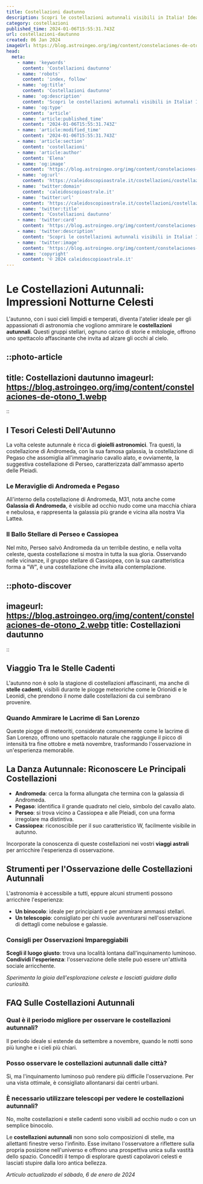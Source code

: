 ```yaml
---
title: Costellazioni dautunno
description: Scopri le costellazioni autunnali visibili in Italia! Ideale per gli appassionati di astronomia che amano osservare il cielo di stagione.
category: costellazioni
published_time: 2024-01-06T15:55:31.743Z
url: costellazioni-dautunno
created: 06 Jan 2024
imageUrl: https://blog.astroingeo.org/img/content/constelaciones-de-otono_1.webp
head:
  meta:
    - name: 'keywords'
      content: 'Costellazioni dautunno'
    - name: 'robots'
      content: 'index, follow'
    - name: 'og:title'
      content: 'Costellazioni dautunno'
    - name: 'og:description'
      content: 'Scopri le costellazioni autunnali visibili in Italia! Ideale per gli appassionati di astronomia che amano osservare il cielo di stagione.'
    - name: 'og:type'
      content: 'article'
    - name: 'article:published_time'
      content: '2024-01-06T15:55:31.743Z'
    - name: 'article:modified_time'
      content: '2024-01-06T15:55:31.743Z'
    - name: 'article:section'
      content: 'costellazioni'
    - name: 'article:author'
      content: 'Elena'
    - name: 'og:image'
      content: 'https://blog.astroingeo.org/img/content/constelaciones-de-otono_1.webp'
    - name: 'og:url'
      content: 'https://caleidoscopioastrale.it/costellazioni/costellazioni-dautunno'
    - name: 'twitter:domain'
      content: 'caleidoscopioastrale.it'
    - name: 'twitter:url'
      content: 'https://caleidoscopioastrale.it/costellazioni/costellazioni-dautunno'
    - name: 'twitter:title'
      content: 'Costellazioni dautunno'
    - name: 'twitter:card'
      content: 'https://blog.astroingeo.org/img/content/constelaciones-de-otono_1.webp'
    - name: 'twitter:description'
      content: 'Scopri le costellazioni autunnali visibili in Italia! Ideale per gli appassionati di astronomia che amano osservare il cielo di stagione.'
    - name: 'twitter:image'
      content: 'https://blog.astroingeo.org/img/content/constelaciones-de-otono_1.webp'
    - name: 'copyright'
      content: '© 2024 caleidoscopioastrale.it'
---
```

# Le Costellazioni Autunnali: Impressioni Notturne Celesti

L'autunno, con i suoi cieli limpidi e temperati, diventa l'atelier ideale per gli appassionati di astronomia che vogliono ammirare le **costellazioni autunnali**. Questi gruppi stellari, ognuno carico di storie e mitologie, offrono uno spettacolo affascinante che invita ad alzare gli occhi al cielo.

::photo-article
---
title: Costellazioni dautunno
imageurl: https://blog.astroingeo.org/img/content/constelaciones-de-otono_1.webp
---
::

## I Tesori Celesti Dell'Autunno
La volta celeste autunnale è ricca di **gioielli astronomici**. Tra questi, la costellazione di Andromeda, con la sua famosa galassia, la costellazione di Pegaso che assomiglia all'immaginario cavallo alato, e ovviamente, la suggestiva costellazione di Perseo, caratterizzata dall'ammasso aperto delle Pleiadi.

### Le Meraviglie di Andromeda e Pegaso
All'interno della costellazione di Andromeda, M31, nota anche come **Galassia di Andromeda**, è visibile ad occhio nudo come una macchia chiara e nebulosa, e rappresenta la galassia più grande e vicina alla nostra Via Lattea.

### Il Ballo Stellare di Perseo e Cassiopea
Nel mito, Perseo salvò Andromeda da un terribile destino, e nella volta celeste, questa costellazione si mostra in tutta la sua gloria. Osservando nelle vicinanze, il gruppo stellare di Cassiopea, con la sua caratteristica forma a "W", è una costellazione che invita alla contemplazione.

::photo-discover
---
imageurl: https://blog.astroingeo.org/img/content/constelaciones-de-otono_2.webp
title: Costellazioni dautunno
---
::

## Viaggio Tra le Stelle Cadenti
L'autunno non è solo la stagione di costellazioni affascinanti, ma anche di **stelle cadenti**, visibili durante le piogge meteoriche come le Orionidi e le Leonidi, che prendono il nome dalle costellazioni da cui sembrano provenire.

### Quando Ammirare le Lacrime di San Lorenzo
Queste piogge di meteoriti, considerate comunemente come le lacrime di San Lorenzo, offrono uno spettacolo naturale che raggiunge il picco di intensità tra fine ottobre e metà novembre, trasformando l'osservazione in un'esperienza memorabile.

## La Danza Autunnale: Riconoscere Le Principali Costellazioni

- **Andromeda**: cerca la forma allungata che termina con la galassia di Andromeda.
- **Pegaso**: identifica il grande quadrato nel cielo, simbolo del cavallo alato.
- **Perseo**: si trova vicino a Cassiopea e alle Pleiadi, con una forma irregolare ma distintiva.
- **Cassiopea**: riconoscibile per il suo caratteristico W, facilmente visibile in autunno.

Incorporate la conoscenza di queste costellazioni nei vostri **viaggi astrali** per arricchire l'esperienza di osservazione.

## Strumenti per l'Osservazione delle Costellazioni Autunnali

L'astronomia è accessibile a tutti, eppure alcuni strumenti possono arricchire l'esperienza:

- **Un binocolo**: ideale per principianti e per ammirare ammassi stellari.
- **Un telescopio**: consigliato per chi vuole avventurarsi nell'osservazione di dettagli come nebulose e galassie.

### Consigli per Osservazioni Impareggiabili

**Scegli il luogo giusto**: trova una località lontana dall'inquinamento luminoso.
**Condividi l'esperienza**: l'osservazione delle stelle può essere un'attività sociale arricchente.

_Sperimenta la gioia dell'esplorazione celeste e lasciati guidare dalla curiosità._

## FAQ Sulle Costellazioni Autunnali

### Qual è il periodo migliore per osservare le costellazioni autunnali?
Il periodo ideale si estende da settembre a novembre, quando le notti sono più lunghe e i cieli più chiari.

### Posso osservare le costellazioni autunnali dalle città?
Sì, ma l'inquinamento luminoso può rendere più difficile l'osservazione. Per una vista ottimale, è consigliato allontanarsi dai centri urbani.

### È necessario utilizzare telescopi per vedere le costellazioni autunnali?
No, molte costellazioni e stelle cadenti sono visibili ad occhio nudo o con un semplice binocolo.

Le **costellazioni autunnali** non sono solo composizioni di stelle, ma allettanti finestre verso l'infinito. Esse invitano l'osservatore a riflettere sulla propria posizione nell'universo e offrono una prospettiva unica sulla vastità dello spazio. Concediti il tempo di esplorare questi capolavori celesti e lasciati stupire dalla loro antica bellezza.

_Artículo actualizado el sábado, 6 de enero de 2024_